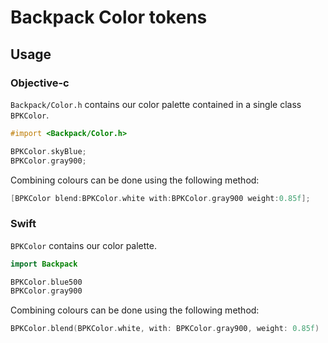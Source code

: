 # Backpack Color tokens

## Usage

### Objective-c

`Backpack/Color.h` contains our color palette contained in a single class `BPKColor`.

```objective-c
#import <Backpack/Color.h>

BPKColor.skyBlue;
BPKColor.gray900;
```

Combining colours can be done using the following method:

```objective-c
[BPKColor blend:BPKColor.white with:BPKColor.gray900 weight:0.85f];
```

### Swift

`BPKColor` contains our color palette.

```swift
import Backpack

BPKColor.blue500
BPKColor.gray900
```

Combining colours can be done using the following method:

```swift
BPKColor.blend(BPKColor.white, with: BPKColor.gray900, weight: 0.85f)
```
